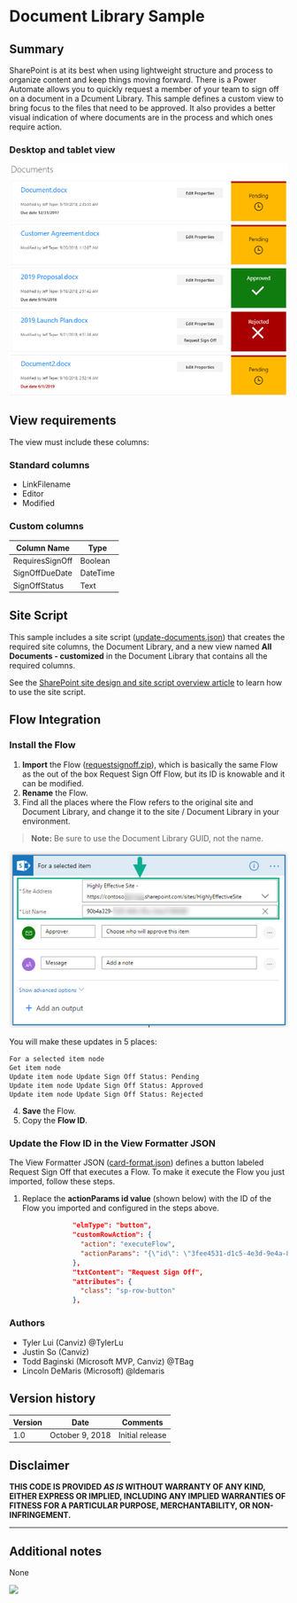 # Document Library Sample

## Summary

SharePoint is at its best when using lightweight structure and process to organize content and keep things moving forward.  There is a Power Automate allows you to quickly request a member of your team to sign off on a document in a Dcument Library. This sample defines a custom view to bring focus to the files that need to be approved. It also provides a better visual indication of where documents are in the process and which ones require action.

### Desktop and tablet view

![Document Library Sample](images/document-library.jpg)

## View requirements

The view must include these columns:

### Standard columns

- LinkFilename
- Editor
- Modified

### Custom columns

Column Name|Type
-----------|----
RequiresSignOff | Boolean
SignOffDueDate | DateTime
SignOffStatus | Text

## Site Script

This sample includes a site script ([update-documents.json](update-documents.json)) that creates the required site columns, the Document Library, and a new view named **All Documents - customized** in the Document Library that contains all the required columns.

See the [SharePoint site design and site script overview article](https://docs.microsoft.com/en-us/sharepoint/dev/declarative-customization/site-design-overview) to learn how to use the site script.

## Flow Integration

### Install the Flow

1.	**Import** the Flow ([requestsignoff.zip](requestsignoff.zip)), which is basically the same Flow as the out of the box Request Sign Off Flow, but its ID is knowable and it can be modified.
2.	**Rename** the Flow.
3.  Find all the places where the Flow refers to the original site and Document Library, and change it to the site / Document Library in your environment.

  > **Note:** Be sure to use the Document Library GUID, not the name.

  ![flow-changes.jpg](images/flow-changes.jpg)

  You will make these updates in 5 places:

    For a selected item node
    Get item node
    Update item node Update Sign Off Status: Pending
    Update item node Update Sign Off Status: Approved
    Update item node Update Sign Off Status: Rejected

4. **Save** the Flow.
5. Copy the **Flow ID**.

### Update the Flow ID in the View Formatter JSON

The View Formatter JSON ([card-format.json](card-format.json)) defines a button labeled Request Sign Off that executes a Flow.  To make it execute the Flow you just imported, follow these steps.

1. Replace the **actionParams id value** (shown below) with the ID of the Flow you imported and configured in the steps above.

````json
                "elmType": "button",
                "customRowAction": {
                  "action": "executeFlow",
                  "actionParams": "{\"id\": \"3fee4531-d1c5-4e3d-9e4a-8bdecd81257b\"}"
                },
                "txtContent": "Request Sign Off",
                "attributes": {
                  "class": "sp-row-button"
                },
````

### Authors

- Tyler Lui (Canviz) @TylerLu
- Justin So (Canviz)
- Todd Baginski (Microsoft MVP, Canviz) @TBag
- Lincoln DeMaris (Microsoft) @ldemaris

## Version history

Version|Date|Comments
-------|----|--------
1.0|October 9, 2018|Initial release

## Disclaimer

**THIS CODE IS PROVIDED *AS IS* WITHOUT WARRANTY OF ANY KIND, EITHER EXPRESS OR IMPLIED, INCLUDING ANY IMPLIED WARRANTIES OF FITNESS FOR A PARTICULAR PURPOSE, MERCHANTABILITY, OR NON-INFRINGEMENT.**

---

## Additional notes
None

<img src="https://telemetry.sharepointpnp.com/sp-dev-list-formatting/view-samples/document-library" />
